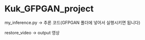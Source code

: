 # Kuk_GFPGAN_project

my_inference.py -> 추론 코드(GFPGAN 폴더에 넣어서 실행시키면 됩니다)

restore_video -> output 영상
